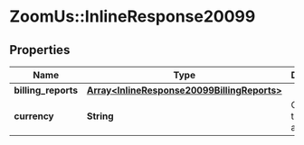 # ZoomUs::InlineResponse20099

## Properties
Name | Type | Description | Notes
------------ | ------------- | ------------- | -------------
**billing_reports** | [**Array&lt;InlineResponse20099BillingReports&gt;**](InlineResponse20099BillingReports.md) |  | [optional] 
**currency** | **String** | Currency of the billed amount. | [optional] 


